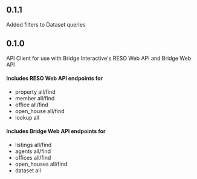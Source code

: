 ## 0.1.1

Added filters to Dataset queries


## 0.1.0

API Client for use with Bridge Interactive's RESO Web API and Bridge Web API

#### Includes RESO Web API endpoints for
- property all/find
- member all/find
- office  all/find
- open_house  all/find
- lookup  all

#### Includes Bridge Web API endpoints for
- listings all/find
- agents all/find
- offices  all/find
- open_houses  all/find
- dataset  all
